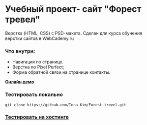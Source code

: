 
# Учебный проект- сайт "Форест тревел"

 Верстка (HTML, CSS) c PSD-макета. Сделан для курса обучения верстки сайтов в WebCademy.ru

### [](https://github.com/nobleworkshop/personal-portfolio#%D1%87%D1%82%D0%BE-%D0%B2%D0%BD%D1%83%D1%82%D1%80%D0%B8)Что внутри:

-  Навигация по странице.
-  Верстка по Pixel Perfect;
-  Форма обратной связи на странице контакты.

[**Онлайн демо**](http://inna-kim.ru/forest-trevel/docs/index.html)

### Тестировать локально

```
git clone https://github.com/Inna-Kim/Forest-trevel.git

```

### [Тестировать на хостинге](http://inna-kim.ru/forest-trevel/docs/index.html)